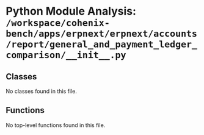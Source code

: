 # Python Module Analysis: `/workspace/cohenix-bench/apps/erpnext/erpnext/accounts/report/general_and_payment_ledger_comparison/__init__.py`

## Classes

No classes found in this file.


## Functions

No top-level functions found in this file.
